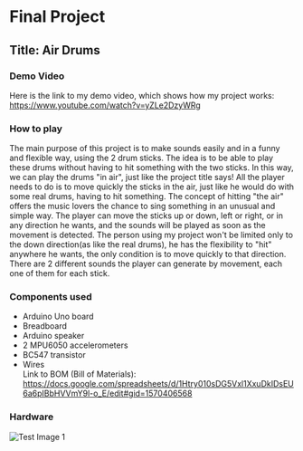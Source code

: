 # Final Project
## Title: Air Drums
### Demo Video
Here is the link to my demo video, which shows how my project works: https://www.youtube.com/watch?v=yZLe2DzyWRg
### How to play
The main purpose of this project is to make sounds easily and in a funny and flexible way, using the 2 drum sticks. The idea is to be able to play these drums without having to hit something with the two sticks. In this way, we can play the drums "in air", just like the project title says! All the player needs to do is to move quickly the sticks in the air, just like he would do with some real drums, having to hit something. The concept of hitting "the air" offers the music lovers the chance to sing something in an unusual and simple way. The player can move the sticks up or down, left or right, or in any direction he wants, and the sounds will be played as soon as the movement is detected. The person using my project won't be limited only to the down direction(as like the real drums), he has the flexibility to "hit" anywhere he wants, the only condition is to move quickly to that direction.
There are 2 different sounds the player can generate by movement, each one of them for each stick.
### Components used
* Arduino Uno board <br/>
* Breadboard <br/>
* Arduino speaker <br/>
* 2 MPU6050 accelerometers <br/>
* BC547 transistor <br/>
* Wires <br/>
Link to BOM (Bill of Materials): https://docs.google.com/spreadsheets/d/1Htry010sDG5Vxl1XxuDkIDsEU6a6pIBbHVVmY9l-o_E/edit#gid=1570406568
### Hardware
![Test Image 1](finalProject.png)

